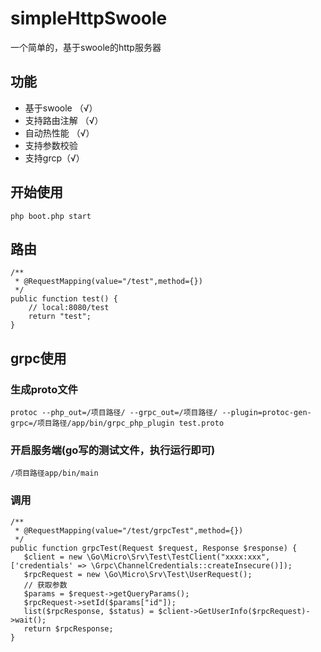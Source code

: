 # simpleHttpSwoole
一个简单的，基于swoole的http服务器

## 功能
- 基于swoole （√）
- 支持路由注解 （√）
- 自动热性能 （√）
- 支持参数校验
- 支持grcp（√）

## 开始使用
```
php boot.php start
```

## 路由
```
/**
 * @RequestMapping(value="/test",method={})
 */
public function test() {
    // local:8080/test
    return "test";
}
```

## grpc使用
### 生成proto文件

```
protoc --php_out=/项目路径/ --grpc_out=/项目路径/ --plugin=protoc-gen-grpc=/项目路径/app/bin/grpc_php_plugin test.proto
```

### 开启服务端(go写的测试文件，执行运行即可)
```
/项目路径app/bin/main
```

### 调用
```
/**
 * @RequestMapping(value="/test/grpcTest",method={})
 */
public function grpcTest(Request $request, Response $response) {
   $client = new \Go\Micro\Srv\Test\TestClient("xxxx:xxx",['credentials' => \Grpc\ChannelCredentials::createInsecure()]);
   $rpcRequest = new \Go\Micro\Srv\Test\UserRequest();
   // 获取参数
   $params = $request->getQueryParams();
   $rpcRequest->setId($params["id"]);
   list($rpcResponse, $status) = $client->GetUserInfo($rpcRequest)->wait();
   return $rpcResponse;
}
```